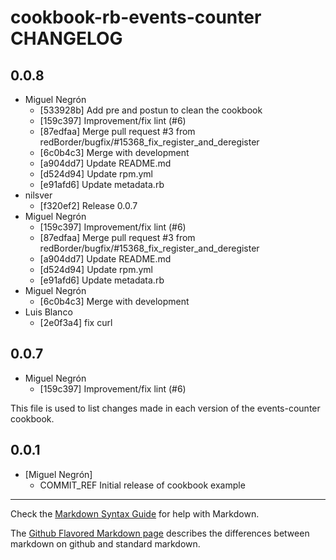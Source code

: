 cookbook-rb-events-counter CHANGELOG
===============

## 0.0.8

  - Miguel Negrón
    - [533928b] Add pre and postun to clean the cookbook
    - [159c397] Improvement/fix lint (#6)
    - [87edfaa] Merge pull request #3 from redBorder/bugfix/#15368_fix_register_and_deregister
    - [6c0b4c3] Merge with development
    - [a904dd7] Update README.md
    - [d524d94] Update rpm.yml
    - [e91afd6] Update metadata.rb
  - nilsver
    - [f320ef2] Release 0.0.7
  - Miguel Negrón
    - [159c397] Improvement/fix lint (#6)
    - [87edfaa] Merge pull request #3 from redBorder/bugfix/#15368_fix_register_and_deregister
    - [a904dd7] Update README.md
    - [d524d94] Update rpm.yml
    - [e91afd6] Update metadata.rb
  - Miguel Negrón
    - [6c0b4c3] Merge with development
  - Luis Blanco
    - [2e0f3a4] fix curl

## 0.0.7

  - Miguel Negrón
    - [159c397] Improvement/fix lint (#6)

This file is used to list changes made in each version of the events-counter cookbook.

0.0.1
-----
- [Miguel Negrón]
  - COMMIT_REF Initial release of cookbook example

- - -
Check the [Markdown Syntax Guide](http://daringfireball.net/projects/markdown/syntax) for help with Markdown.

The [Github Flavored Markdown page](http://github.github.com/github-flavored-markdown/) describes the differences between markdown on github and standard markdown.
